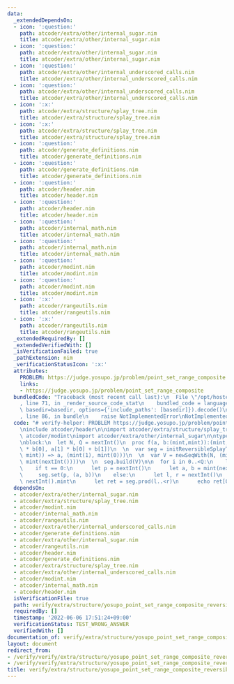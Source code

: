 ```yaml
---
data:
  _extendedDependsOn:
  - icon: ':question:'
    path: atcoder/extra/other/internal_sugar.nim
    title: atcoder/extra/other/internal_sugar.nim
  - icon: ':question:'
    path: atcoder/extra/other/internal_sugar.nim
    title: atcoder/extra/other/internal_sugar.nim
  - icon: ':question:'
    path: atcoder/extra/other/internal_underscored_calls.nim
    title: atcoder/extra/other/internal_underscored_calls.nim
  - icon: ':question:'
    path: atcoder/extra/other/internal_underscored_calls.nim
    title: atcoder/extra/other/internal_underscored_calls.nim
  - icon: ':x:'
    path: atcoder/extra/structure/splay_tree.nim
    title: atcoder/extra/structure/splay_tree.nim
  - icon: ':x:'
    path: atcoder/extra/structure/splay_tree.nim
    title: atcoder/extra/structure/splay_tree.nim
  - icon: ':question:'
    path: atcoder/generate_definitions.nim
    title: atcoder/generate_definitions.nim
  - icon: ':question:'
    path: atcoder/generate_definitions.nim
    title: atcoder/generate_definitions.nim
  - icon: ':question:'
    path: atcoder/header.nim
    title: atcoder/header.nim
  - icon: ':question:'
    path: atcoder/header.nim
    title: atcoder/header.nim
  - icon: ':question:'
    path: atcoder/internal_math.nim
    title: atcoder/internal_math.nim
  - icon: ':question:'
    path: atcoder/internal_math.nim
    title: atcoder/internal_math.nim
  - icon: ':question:'
    path: atcoder/modint.nim
    title: atcoder/modint.nim
  - icon: ':question:'
    path: atcoder/modint.nim
    title: atcoder/modint.nim
  - icon: ':x:'
    path: atcoder/rangeutils.nim
    title: atcoder/rangeutils.nim
  - icon: ':x:'
    path: atcoder/rangeutils.nim
    title: atcoder/rangeutils.nim
  _extendedRequiredBy: []
  _extendedVerifiedWith: []
  _isVerificationFailed: true
  _pathExtension: nim
  _verificationStatusIcon: ':x:'
  attributes:
    PROBLEM: https://judge.yosupo.jp/problem/point_set_range_composite
    links:
    - https://judge.yosupo.jp/problem/point_set_range_composite
  bundledCode: "Traceback (most recent call last):\n  File \"/opt/hostedtoolcache/Python/3.10.4/x64/lib/python3.10/site-packages/onlinejudge_verify/documentation/build.py\"\
    , line 71, in _render_source_code_stat\n    bundled_code = language.bundle(stat.path,\
    \ basedir=basedir, options={'include_paths': [basedir]}).decode()\n  File \"/opt/hostedtoolcache/Python/3.10.4/x64/lib/python3.10/site-packages/onlinejudge_verify/languages/nim.py\"\
    , line 86, in bundle\n    raise NotImplementedError\nNotImplementedError\n"
  code: "# verify-helper: PROBLEM https://judge.yosupo.jp/problem/point_set_range_composite\n\
    \ninclude atcoder/header\n\nimport atcoder/extra/structure/splay_tree\nimport\
    \ atcoder/modint\nimport atcoder/extra/other/internal_sugar\n\ntype mint = modint998244353\n\
    \nblock:\n  let N, Q = nextInt()\n  proc f(a, b:(mint,mint)):(mint,mint) = (a[0]\
    \ * b[0], a[1] * b[0] + b[1])\n  \n  var seg = initReversibleSplayTree(f, (a:(mint,\
    \ mint)) => a, (mint(1), mint(0)))\n  \n  var V = newSeqWith(N, (mint(nextInt()),\
    \ mint(nextInt())))\n  \n  seg.build(V)\n\n  for i in 0..<Q:\n    let t = nextInt()\n\
    \    if t == 0:\n      let p = nextInt()\n      let a, b = mint(nextInt())\n \
    \     seg.set(p, (a, b))\n    else:\n      let l, r = nextInt()\n      let x =\
    \ nextInt().mint\n      let ret = seg.prod(l..<r)\n      echo ret[0] * x + ret[1]\n"
  dependsOn:
  - atcoder/extra/other/internal_sugar.nim
  - atcoder/extra/structure/splay_tree.nim
  - atcoder/modint.nim
  - atcoder/internal_math.nim
  - atcoder/rangeutils.nim
  - atcoder/extra/other/internal_underscored_calls.nim
  - atcoder/generate_definitions.nim
  - atcoder/extra/other/internal_sugar.nim
  - atcoder/rangeutils.nim
  - atcoder/header.nim
  - atcoder/generate_definitions.nim
  - atcoder/extra/structure/splay_tree.nim
  - atcoder/extra/other/internal_underscored_calls.nim
  - atcoder/modint.nim
  - atcoder/internal_math.nim
  - atcoder/header.nim
  isVerificationFile: true
  path: verify/extra/structure/yosupo_point_set_range_composite_reversible_splay_tree_test.nim
  requiredBy: []
  timestamp: '2022-06-06 17:51:24+09:00'
  verificationStatus: TEST_WRONG_ANSWER
  verifiedWith: []
documentation_of: verify/extra/structure/yosupo_point_set_range_composite_reversible_splay_tree_test.nim
layout: document
redirect_from:
- /verify/verify/extra/structure/yosupo_point_set_range_composite_reversible_splay_tree_test.nim
- /verify/verify/extra/structure/yosupo_point_set_range_composite_reversible_splay_tree_test.nim.html
title: verify/extra/structure/yosupo_point_set_range_composite_reversible_splay_tree_test.nim
---
```

